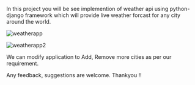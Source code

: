 In this project you will be see implemention of weather api using python-django framework which will provide live weather forcast for any city around the world.

![weatherapp](https://github.com/vishnuSah/weather-app/assets/127580123/5dc7f67f-4125-4b63-89f1-fda981a8c4aa)

![weatherapp2](https://github.com/vishnuSah/weather-app/assets/127580123/e6387df6-2249-46b8-a412-74a7929c562e)

We can modify application to Add, Remove more cities as per our requirement.

Any feedback, suggestions are welcome. Thankyou !!

